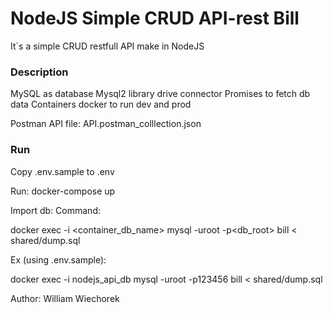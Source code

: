 # NodeJS Simple CRUD API-rest Bill
It`s a simple CRUD restfull API make in NodeJS

### Description

MySQL as database
Mysql2 library drive connector
Promises to fetch db data
Containers docker to run dev and prod

Postman API file: API.postman_colllection.json

### Run
Copy .env.sample to .env

Run:
docker-compose up

Import db:
Command:

docker exec -i <container_db_name> mysql -uroot -p<db_root> bill < shared/dump.sql

Ex (using .env.sample):

docker exec -i nodejs_api_db mysql -uroot -p123456 bill < shared/dump.sql

Author: William Wiechorek